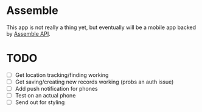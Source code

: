 # Assemble

This app is not really a thing yet, but eventually will be a mobile app backed by [Assemble API](https://github.com/lizbaillie/assemble-api).

# TODO

- [ ] Get location tracking/finding working
- [ ] Get saving/creating new records working (probs an auth issue)
- [ ] Add push notification for phones
- [ ] Test on an actual phone
- [ ] Send out for styling

